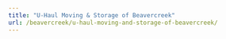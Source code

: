 ```yaml
---
title: "U-Haul Moving & Storage of Beavercreek"
url: /beavercreek/u-haul-moving-and-storage-of-beavercreek/
---
```

